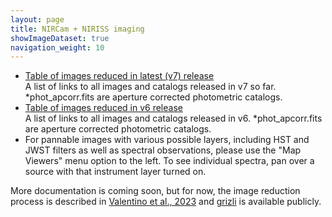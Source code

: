 ```yaml
---
layout: page
title: NIRCam + NIRISS imaging
showImageDataset: true
navigation_weight: 10
---
```


<ul>
    <li><a href="https://dawn-cph.github.io/dja/imaging/v7/">Table of images reduced in latest (v7) release</a></li>
    A list of links to all images and catalogs released in v7 so far. *phot_apcorr.fits are aperture corrected photometric catalogs.
    <li><a href="https://dawn-cph.github.io/dja/imaging/v6/">Table of images reduced in v6 release</a></li>
    A list of links to all images and catalogs released in v6. *phot_apcorr.fits are aperture corrected photometric catalogs.
    <li>For pannable images with various possible layers, including HST and JWST filters as well as spectral observations, please use the "Map Viewers" menu option to the left. To see individual spectra, pan over a source with that instrument layer turned on. </li>
    
</ul>


More documentation is coming soon, but for now, the image reduction process is described in <a href="https://ui.adsabs.harvard.edu/abs/2023ApJ...947...20V/abstract">Valentino et al., 2023</a> and <a href="https://github.com/gbrammer/grizli">grizli</a> is available publicly.

